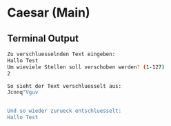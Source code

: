 # Caesar (Main)

## Terminal Output

```bash
Zu verschluesselnden Text eingeben:
Hallo Test
Um wieviele Stellen soll verschoben werden? (1-127)
2

So sieht der Text verschluesselt aus:
Jcnnq"Vguv


Und so wieder zurueck entschluesselt:
Hallo Test
```